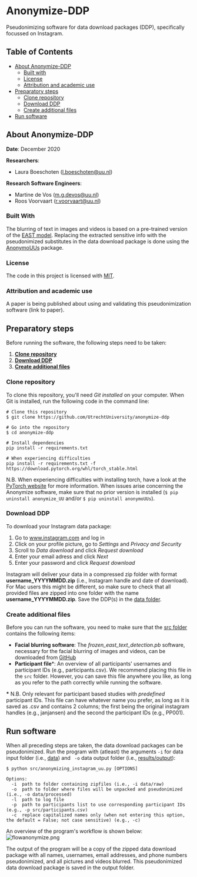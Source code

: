 # Anonymize-DDP

Pseudonimizing software for data download packages (DDP), specifically focussed on Instagram.

## Table of Contents
* [About Anonymize-DDP](#about-anonymize-ddp)
  * [Built with](#built-with)
  * [License](#license)
  * [Attribution and academic use](#attribution-and-academic-use)
* [Preparatory steps](#preparatory-steps)
  * [Clone repository](#clone-repository)
  * [Download DDP](#download-ddp)
  * [Create additional files](#create-additional-files)
* [Run software](#run-software)
  
## About Anonymize-DDP
**Date**: December 2020

**Researchers**:
* Laura Boeschoten (l.boeschoten@uu.nl)

**Research Software Engineers**:
* Martine de Vos (m.g.devos@uu.nl)
* Roos Voorvaart (r.voorvaart@uu.nl)

### Built With

The blurring of text in images and videos is based on a pre-trained version of the [EAST model](https://github.com/argman/EAST). Replacing the extracted sensitive info with the pseudonimized substitutes in the data download package is done using the [AnonymoUUs](https://github.com/UtrechtUniversity/anonymouus) package.

### License

The code in this project is licensed with [MIT](LICENSE.md).

### Attribution and academic use

A paper is being published about using and validating this pseudonimization software (link to paper).

## Preparatory steps

Before running the software, the following steps need to be taken:

1. **[Clone repository](#clone-repository)**
2. **[Download DDP](#download-ddp)**
3. **[Create additional files](#create-additional-files)**

### Clone repository

To clone this repository, you'll need *Git installed* on your computer. When Git is installed, run the following code in the command line:

```
# Clone this repository
$ git clone https://github.com/UtrechtUniversity/anonymize-ddp

# Go into the repository
$ cd anonymize-ddp

# Install dependencies
pip install -r requirements.txt

# When experiencing difficulties
pip install -r requirements.txt -f https://download.pytorch.org/whl/torch_stable.html
```
N.B. When experiencing difficulties with installing torch, have a look at the [PyTorch website](https://pytorch.org/) for more information. When issues arise concerning the Anonymize software, make sure that no prior version is installed (```$ pip uninstall anonymize_UU``` and/or ```$ pip uninstall anonymoUUs```).

### Download DDP

To download your Instagram data package:

1. Go to www.instagram.com and log in
2. Click on your profile picture, go to *Settings* and *Privacy and Security*
3. Scroll to *Data download* and click *Request download*
4. Enter your email adress and click *Next*
5. Enter your password and click *Request download*

Instagram will deliver your data in a compressed zip folder with format **username_YYYYMMDD.zip** (i.e., Instagram handle and date of download). For Mac users this might be different, so make sure to check that all provided files are zipped into one folder with the name **username_YYYYMMDD.zip**. Save the DDP(s) in the [data folder](/data).

### Create additional files

Before you can run the software, you need to make sure that the [src folder](/src) contains the following items:
* **Facial blurring software**: The *frozen_east_text_detection.pb* software, necessary for the facial blurring of images and videos, can be downloaded from [GitHub](https://github.com/oyyd/frozen_east_text_detection.pb) 
* **Participant file**\*: An overview of all participants' usernames and participant IDs (e.g., participants.csv). We recommend placing this file in the `src` folder. However, you can save this file anywhere you like, as long as you refer to the path correctly while running the software.

**\*** N.B. Only relevant for participant based studies with *predefined* participant IDs. This file can have whatever name you prefer, as long as it is saved as .csv and contains 2 columns; the first being the original instagram handles (e.g., janjansen) and the second the participant IDs (e.g., PP001).

## Run software

When all preceding steps are taken, the data download packages can be pseudonimized. Run the program with (atleast) the arguments `-i` for data input folder (i.e., [data](\data)) and ` -o` data output folder (i.e., [results/output](/results/output)):

```
$ python src/anonymizing_instagram_uu.py [OPTIONS]

Options:
  -i  path to folder containing zipfiles (i.e., -i data/raw)
  -o  path to folder where files will be unpacked and pseudonimized (i.e., -o data/processed)
  -l  path to log file
  -p  path to participants list to use corresponding participant IDs (e.g., -p src/participants.csv)
  -c  replace capitalized names only (when not entering this option, the default = False; not case sensitive) (e.g., -c)

```

An overview of the program's workflow is shown below:
![flowanonymize.png](flowanonymize.png)

The output of the program will be a copy of the zipped data download package with all names, usernames, email addresses, and phone numbers pseudonimized, and all pictures and videos blurred. This pseudonimized data download package is saved in the output folder.

